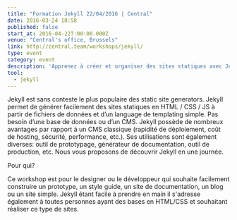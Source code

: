 ```yaml
---
title: "Formation Jekyll 22/04/2016 | Central"
date: 2016-03-24 18:58
published: false
start_at: 2016-04-22T:00:00.000Z
venue: "Central's office, Brussels"
link: http://central.team/workshops/jekyll/
type: event
category: event
description: 'Apprenez à créer et organiser des sites statiques avec Jekyll'
tool:
  - jekyll
---
```

Jekyll est sans conteste le plus populaire des static site generators. Jekyll permet de générer facilement des sites statiques en HTML / CSS / JS à partir de fichiers de données et d’un language de templating simple. Pas besoin d’une base de données ou d’un CMS.
Jekyll possède de nombreux avantages par rapport à un CMS classique (rapidité de déploiement, coût de hosting, sécurité, performance, etc.). Ses utilisations sont également diverses: outil de prototypage, générateur de documentation, outil de production, etc. Nous vous proposons de découvrir Jekyll en une journée.

Pour qui?

Ce workshop est pour le designer ou le développeur qui souhaite facilement construire un prototype, un style guide, un site de documentation, un blog ou un site simple. Jekyll étant facile à prendre en main il s'adresse également à toutes personnes ayant des bases en HTML/CSS et souhaitant réaliser ce type de sites.
